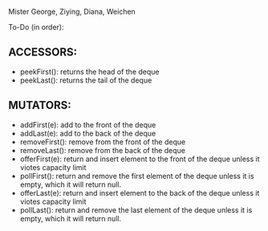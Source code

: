 Mister George, Ziying, Diana, Weichen

To-Do (in order):

## ACCESSORS:

* peekFirst(): returns the head of the deque
* peekLast(): returns the tail of the deque

## MUTATORS: 
* addFirst(e): add to the front of the deque
* addLast(e): add to the back of the deque
* removeFirst(): remove from the front of the deque
* removeLast(): remove from the back of the deque
* offerFirst(e): return and insert element to the front of the deque unless it viotes capacity limit 
* pollFirst(): return and remove the first element of the deque unless it is empty, which it will return null. 
* offerLast(e): return and insert element to the back of the deque unless it viotes capacity limit 
* pollLast(): return and remove the last element of the deque unless it is empty, which it will return null. 
